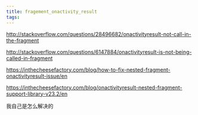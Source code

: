 ```yaml
---
title: fragement_onactivity_result
tags:
---
```



http://stackoverflow.com/questions/28496682/onactivityresult-not-call-in-the-fragment

http://stackoverflow.com/questions/6147884/onactivityresult-is-not-being-called-in-fragment

https://inthecheesefactory.com/blog/how-to-fix-nested-fragment-onactivityresult-issue/en

https://inthecheesefactory.com/blog/onactivityresult-nested-fragment-support-library-v23.2/en

我自己是怎么解决的